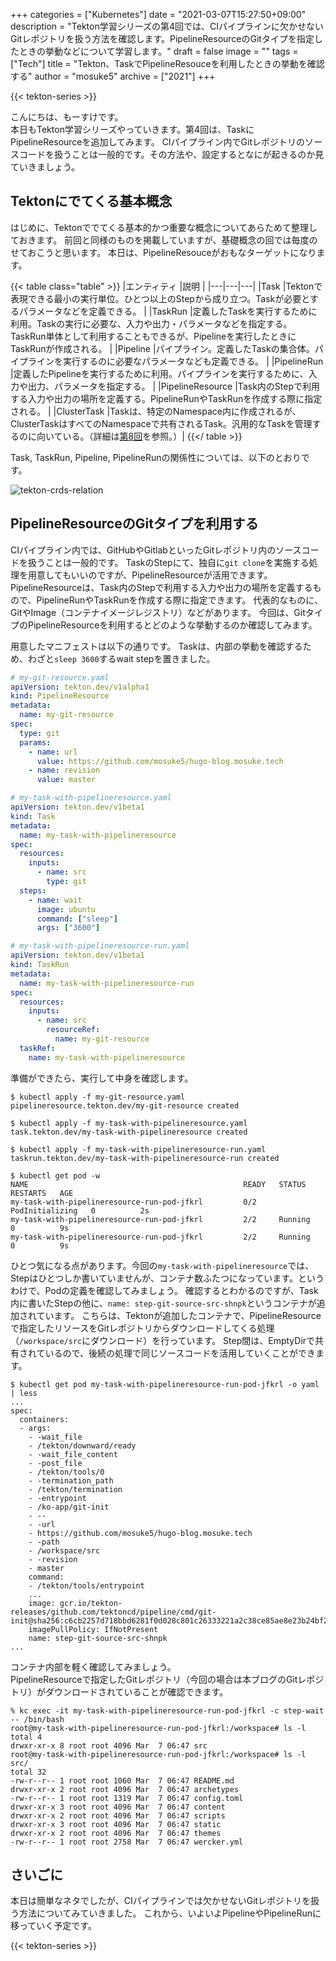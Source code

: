 +++
categories = ["Kubernetes"]
date = "2021-03-07T15:27:50+09:00"
description = "Tekton学習シリーズの第4回では、CIパイプラインに欠かせないGitレポジトリを扱う方法を確認します。PipelineResourceのGitタイプを指定したときの挙動などについて学習します。"
draft = false
image = ""
tags = ["Tech"]
title = "Tekton、TaskでPipelineResouceを利用したときの挙動を確認する"
author = "mosuke5"
archive = ["2021"]
+++

{{< tekton-series >}}

こんにちは、もーすけです。  
本日もTekton学習シリーズやっていきます。第4回は、TaskにPipelineResourceを追加してみます。
CIパイプライン内でGitレポジトリのソースコードを扱うことは一般的です。その方法や、設定するとなにが起きるのか見ていきましょう。
<!--more-->

## Tektonにでてくる基本概念
はじめに、Tektonででてくる基本的かつ重要な概念についてあらためて整理しておきます。
前回と同様のものを掲載していますが、基礎概念の回では毎度のせておこうと思います。
本日は、PipelineResouceがおもなターゲットになります。

{{< table class="table" >}}
|エンティティ  |説明  |
|---|---|---|
|Task  |Tektonで表現できる最小の実行単位。ひとつ以上のStepから成り立つ。Taskが必要とするパラメータなどを定義できる。  |
|TaskRun  |定義したTaskを実行するために利用。Taskの実行に必要な、入力や出力・パラメータなどを指定する。TaskRun単体として利用することもできるが、Pipelineを実行したときにTaskRunが作成される。  |
|Pipeline  |パイプライン。定義したTaskの集合体。パイプラインを実行するのに必要なパラメータなども定義できる。  |
|PipelineRun  |定義したPipelineを実行するために利用。パイプラインを実行するために、入力や出力、パラメータを指定する。  |
|PipelineResource  |Task内のStepで利用する入力や出力の場所を定義する。PipelineRunやTaskRunを作成する際に指定される。  |
|ClusterTask  |Taskは、特定のNamespace内に作成されるが、ClusterTaskはすべてのNamespaceで共有されるTask。汎用的なTaskを管理するのに向いている。（詳細は[第8回](/entry/2021/03/21/tekton-cluster-task-tektonhub/)を参照。）|
{{</ table >}}

Task, TaskRun, Pipeline, PipelineRunの関係性については、以下のとおりです。

![tekton-crds-relation](/image/tekton-crds-relation.png)

## PipelineResourceのGitタイプを利用する
CIパイプライン内では、GitHubやGitlabといったGitレポジトリ内のソースコードを扱うことは一般的です。
TaskのStepにて、独自に`git clone`を実施する処理を用意してもいいのですが、PipelineResourceが活用できます。
PipelineResourceは、Task内のStepで利用する入力や出力の場所を定義するもので、PipelineRunやTaskRunを作成する際に指定できます。
代表的なものに、GitやImage（コンテナイメージレジストリ）などがあります。
今回は、GitタイプのPipelineResourceを利用するとどのような挙動するのか確認してみます。

用意したマニフェストは以下の通りです。
Taskは、内部の挙動を確認するため、わざと`sleep 3600`するwait stepを置きました。

```yaml
# my-git-resource.yaml
apiVersion: tekton.dev/v1alpha1
kind: PipelineResource
metadata:
  name: my-git-resource
spec:
  type: git
  params:
    - name: url
      value: https://github.com/mosuke5/hugo-blog.mosuke.tech
    - name: revision
      value: master
```

```yaml
# my-task-with-pipelineresource.yaml
apiVersion: tekton.dev/v1beta1
kind: Task
metadata:
  name: my-task-with-pipelineresource
spec:
  resources:
    inputs:
      - name: src
        type: git
  steps:
    - name: wait
      image: ubuntu
      command: ["sleep"]
      args: ["3600"]
```

```yaml
# my-task-with-pipelineresource-run.yaml
apiVersion: tekton.dev/v1beta1
kind: TaskRun
metadata:
  name: my-task-with-pipelineresource-run
spec:
  resources:
    inputs:
      - name: src
        resourceRef:
          name: my-git-resource
  taskRef:
    name: my-task-with-pipelineresource
```

準備ができたら、実行して中身を確認します。

```text
$ kubectl apply -f my-git-resource.yaml
pipelineresource.tekton.dev/my-git-resource created

$ kubectl apply -f my-task-with-pipelineresource.yaml
task.tekton.dev/my-task-with-pipelineresource created

$ kubectl apply -f my-task-with-pipelineresource-run.yaml
taskrun.tekton.dev/my-task-with-pipelineresource-run created

$ kubectl get pod -w
NAME                                                READY   STATUS            RESTARTS   AGE
my-task-with-pipelineresource-run-pod-jfkrl         0/2     PodInitializing   0          2s
my-task-with-pipelineresource-run-pod-jfkrl         2/2     Running           0          9s
my-task-with-pipelineresource-run-pod-jfkrl         2/2     Running           0          9s
```

ひとつ気になる点があります。今回の`my-task-with-pipelineresource`では、Stepはひとつしか書いていませんが、コンテナ数ふたつになっています。というわけで、Podの定義を確認してみましょう。
確認するとわかるのですが、Task内に書いたStepの他に、`name: step-git-source-src-shnpk`というコンテナが追加されています。
こちらは、Tektonが追加したコンテナで、PipelineResourceで指定したリソースをGitレポジトリからダウンロードしてくる処理（`/workspace/src`にダウンロード）を行っています。
Step間は、EmptyDirで共有されているので、後続の処理で同じソースコードを活用していくことができます。

```text
$ kubectl get pod my-task-with-pipelineresource-run-pod-jfkrl -o yaml | less
...
spec:
  containers:
  - args:
    - -wait_file
    - /tekton/downward/ready
    - -wait_file_content
    - -post_file
    - /tekton/tools/0
    - -termination_path
    - /tekton/termination
    - -entrypoint
    - /ko-app/git-init
    - --
    - -url
    - https://github.com/mosuke5/hugo-blog.mosuke.tech
    - -path
    - /workspace/src
    - -revision
    - master
    command:
    - /tekton/tools/entrypoint
    ...
    image: gcr.io/tekton-releases/github.com/tektoncd/pipeline/cmd/git-init@sha256:c6cb2257d718bbd6281f0d028c801c26333221a2c38ce85ae8e23b24bf20e781
    imagePullPolicy: IfNotPresent
    name: step-git-source-src-shnpk
...
```

コンテナ内部を軽く確認してみましょう。  
PipelineResourceで指定したGitレポジトリ（今回の場合は本ブログのGitレポジトリ）がダウンロードされていることが確認できます。

```text
% kc exec -it my-task-with-pipelineresource-run-pod-jfkrl -c step-wait -- /bin/bash
root@my-task-with-pipelineresource-run-pod-jfkrl:/workspace# ls -l
total 4
drwxr-xr-x 8 root root 4096 Mar  7 06:47 src
root@my-task-with-pipelineresource-run-pod-jfkrl:/workspace# ls -l src/
total 32
-rw-r--r-- 1 root root 1060 Mar  7 06:47 README.md
drwxr-xr-x 2 root root 4096 Mar  7 06:47 archetypes
-rw-r--r-- 1 root root 1319 Mar  7 06:47 config.toml
drwxr-xr-x 3 root root 4096 Mar  7 06:47 content
drwxr-xr-x 2 root root 4096 Mar  7 06:47 scripts
drwxr-xr-x 3 root root 4096 Mar  7 06:47 static
drwxr-xr-x 2 root root 4096 Mar  7 06:47 themes
-rw-r--r-- 1 root root 2758 Mar  7 06:47 wercker.yml
```

## さいごに
本日は簡単なネタでしたが、CIパイプラインでは欠かせないGitレポジトリを扱う方法についてみていきました。
これから、いよいよPipelineやPipelineRunに移っていく予定です。

{{< tekton-series >}}